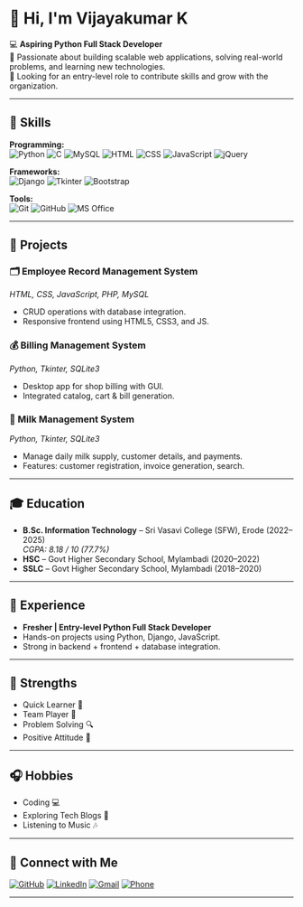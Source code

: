 # 👋 Hi, I'm Vijayakumar K

💻 **Aspiring Python Full Stack Developer**  
🎯 Passionate about building scalable web applications, solving real-world problems, and learning new technologies.  
📌 Looking for an entry-level role to contribute skills and grow with the organization.  

---

## 🚀 Skills

**Programming:**  
![Python](https://img.shields.io/badge/Python-3776AB?style=for-the-badge&logo=python&logoColor=white)
![C](https://img.shields.io/badge/C-00599C?style=for-the-badge&logo=c&logoColor=white)
![MySQL](https://img.shields.io/badge/SQL-4479A1?style=for-the-badge&logo=mysql&logoColor=white)
![HTML](https://img.shields.io/badge/HTML5-E34F26?style=for-the-badge&logo=html5&logoColor=white)
![CSS](https://img.shields.io/badge/CSS3-1572B6?style=for-the-badge&logo=css3&logoColor=white)
![JavaScript](https://img.shields.io/badge/JavaScript-F7DF1E?style=for-the-badge&logo=javascript&logoColor=black)
![jQuery](https://img.shields.io/badge/jQuery-0769AD?style=for-the-badge&logo=jquery&logoColor=white)

**Frameworks:**  
![Django](https://img.shields.io/badge/Django-092E20?style=for-the-badge&logo=django&logoColor=green)
![Tkinter](https://img.shields.io/badge/Tkinter-FF6F00?style=for-the-badge&logo=python&logoColor=white)
![Bootstrap](https://img.shields.io/badge/Bootstrap-7952B3?style=for-the-badge&logo=bootstrap&logoColor=white)

**Tools:**  
![Git](https://img.shields.io/badge/Git-F05032?style=for-the-badge&logo=git&logoColor=white)
![GitHub](https://img.shields.io/badge/GitHub-181717?style=for-the-badge&logo=github&logoColor=white)
![MS Office](https://img.shields.io/badge/MS%20Office-D83B01?style=for-the-badge&logo=microsoft-office&logoColor=white)

---

## 📂 Projects

### 🗂 Employee Record Management System  
*HTML, CSS, JavaScript, PHP, MySQL*  
- CRUD operations with database integration.  
- Responsive frontend using HTML5, CSS3, and JS.  

### 💰 Billing Management System  
*Python, Tkinter, SQLite3*  
- Desktop app for shop billing with GUI.  
- Integrated catalog, cart & bill generation.  

### 🥛 Milk Management System  
*Python, Tkinter, SQLite3*  
- Manage daily milk supply, customer details, and payments.  
- Features: customer registration, invoice generation, search.  

---

## 🎓 Education

- **B.Sc. Information Technology** – Sri Vasavi College (SFW), Erode (2022–2025)  
  *CGPA: 8.18 / 10 (77.7%)*  
- **HSC** – Govt Higher Secondary School, Mylambadi (2020–2022)  
- **SSLC** – Govt Higher Secondary School, Mylambadi (2018–2020)  

---

## 💼 Experience

- **Fresher | Entry-level Python Full Stack Developer**  
- Hands-on projects using Python, Django, JavaScript.  
- Strong in backend + frontend + database integration.  

---

## 💪 Strengths
- Quick Learner 🧠  
- Team Player 🤝  
- Problem Solving 🔍  
- Positive Attitude 🌟  

---

## 🎧 Hobbies
- Coding 💻  
- Exploring Tech Blogs 📖  
- Listening to Music 🎶  

---

## 🔗 Connect with Me

[![GitHub](https://img.shields.io/badge/GitHub-100000?style=for-the-badge&logo=github&logoColor=white)](https://github.com/Vijay2005it)
[![LinkedIn](https://img.shields.io/badge/LinkedIn-0A66C2?style=for-the-badge&logo=linkedin&logoColor=white)](https://www.linkedin.com/in/vijayakumark2005)
[![Gmail](https://img.shields.io/badge/Gmail-D14836?style=for-the-badge&logo=gmail&logoColor=white)](mailto:kvijayakumarit2005@gmail.com)
[![Phone](https://img.shields.io/badge/Phone-25D366?style=for-the-badge&logo=whatsapp&logoColor=white)](tel:+918778769767)

---
